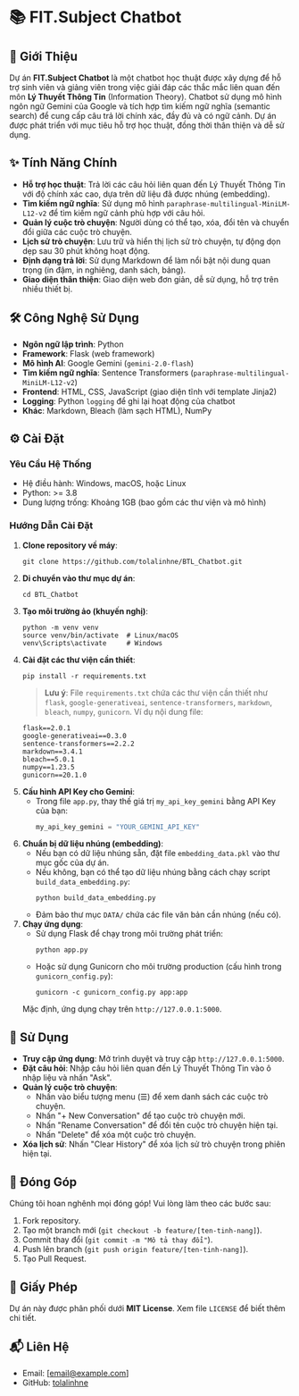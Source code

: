 # 📚 FIT.Subject Chatbot

## 📖 Giới Thiệu
Dự án **FIT.Subject Chatbot** là một chatbot học thuật được xây dựng để hỗ trợ sinh viên và giảng viên trong việc giải đáp các thắc mắc liên quan đến môn **Lý Thuyết Thông Tin** (Information Theory). Chatbot sử dụng mô hình ngôn ngữ Gemini của Google và tích hợp tìm kiếm ngữ nghĩa (semantic search) để cung cấp câu trả lời chính xác, đầy đủ và có ngữ cảnh. Dự án được phát triển với mục tiêu hỗ trợ học thuật, đồng thời thân thiện và dễ sử dụng.

## ✨ Tính Năng Chính
- **Hỗ trợ học thuật**: Trả lời các câu hỏi liên quan đến Lý Thuyết Thông Tin với độ chính xác cao, dựa trên dữ liệu đã được nhúng (embedding).
- **Tìm kiếm ngữ nghĩa**: Sử dụng mô hình `paraphrase-multilingual-MiniLM-L12-v2` để tìm kiếm ngữ cảnh phù hợp với câu hỏi.
- **Quản lý cuộc trò chuyện**: Người dùng có thể tạo, xóa, đổi tên và chuyển đổi giữa các cuộc trò chuyện.
- **Lịch sử trò chuyện**: Lưu trữ và hiển thị lịch sử trò chuyện, tự động dọn dẹp sau 30 phút không hoạt động.
- **Định dạng trả lời**: Sử dụng Markdown để làm nổi bật nội dung quan trọng (in đậm, in nghiêng, danh sách, bảng).
- **Giao diện thân thiện**: Giao diện web đơn giản, dễ sử dụng, hỗ trợ trên nhiều thiết bị.

## 🛠️ Công Nghệ Sử Dụng
- **Ngôn ngữ lập trình**: Python
- **Framework**: Flask (web framework)
- **Mô hình AI**: Google Gemini (`gemini-2.0-flash`)
- **Tìm kiếm ngữ nghĩa**: Sentence Transformers (`paraphrase-multilingual-MiniLM-L12-v2`)
- **Frontend**: HTML, CSS, JavaScript (giao diện tĩnh với template Jinja2)
- **Logging**: Python `logging` để ghi lại hoạt động của chatbot
- **Khác**: Markdown, Bleach (làm sạch HTML), NumPy

## ⚙️ Cài Đặt
### Yêu Cầu Hệ Thống
- Hệ điều hành: Windows, macOS, hoặc Linux
- Python: >= 3.8
- Dung lượng trống: Khoảng 1GB (bao gồm các thư viện và mô hình)

### Hướng Dẫn Cài Đặt
1. **Clone repository về máy**:
   ```
   git clone https://github.com/tolalinhne/BTL_Chatbot.git
   ```
2. **Di chuyển vào thư mục dự án**:
   ```
   cd BTL_Chatbot
   ```
3. **Tạo môi trường ảo (khuyến nghị)**:
   ```
   python -m venv venv
   source venv/bin/activate  # Linux/macOS
   venv\Scripts\activate     # Windows
   ```
4. **Cài đặt các thư viện cần thiết**:
   ```
   pip install -r requirements.txt
   ```
   > **Lưu ý**: File `requirements.txt` chứa các thư viện cần thiết như `flask`, `google-generativeai`, `sentence-transformers`, `markdown`, `bleach`, `numpy`, `gunicorn`. Ví dụ nội dung file:
   ```
   flask==2.0.1
   google-generativeai==0.3.0
   sentence-transformers==2.2.2
   markdown==3.4.1
   bleach==5.0.1
   numpy==1.23.5
   gunicorn==20.1.0
   ```
5. **Cấu hình API Key cho Gemini**:
   - Trong file `app.py`, thay thế giá trị `my_api_key_gemini` bằng API Key của bạn:
     ```python
     my_api_key_gemini = "YOUR_GEMINI_API_KEY"
     ```
6. **Chuẩn bị dữ liệu nhúng (embedding)**:
   - Nếu bạn có dữ liệu nhúng sẵn, đặt file `embedding_data.pkl` vào thư mục gốc của dự án.
   - Nếu không, bạn có thể tạo dữ liệu nhúng bằng cách chạy script `build_data_embedding.py`:
     ```
     python build_data_embedding.py
     ```
   - Đảm bảo thư mục `DATA/` chứa các file văn bản cần nhúng (nếu có).
7. **Chạy ứng dụng**:
   - Sử dụng Flask để chạy trong môi trường phát triển:
     ```
     python app.py
     ```
   - Hoặc sử dụng Gunicorn cho môi trường production (cấu hình trong `gunicorn_config.py`):
     ```
     gunicorn -c gunicorn_config.py app:app
     ```
   Mặc định, ứng dụng chạy trên `http://127.0.0.1:5000`.

## 🚀 Sử Dụng
- **Truy cập ứng dụng**: Mở trình duyệt và truy cập `http://127.0.0.1:5000`.
- **Đặt câu hỏi**: Nhập câu hỏi liên quan đến Lý Thuyết Thông Tin vào ô nhập liệu và nhấn "Ask".
- **Quản lý cuộc trò chuyện**:
  - Nhấn vào biểu tượng menu (☰) để xem danh sách các cuộc trò chuyện.
  - Nhấn "+ New Conversation" để tạo cuộc trò chuyện mới.
  - Nhấn "Rename Conversation" để đổi tên cuộc trò chuyện hiện tại.
  - Nhấn "Delete" để xóa một cuộc trò chuyện.
- **Xóa lịch sử**: Nhấn "Clear History" để xóa lịch sử trò chuyện trong phiên hiện tại.

## 🤝 Đóng Góp
Chúng tôi hoan nghênh mọi đóng góp! Vui lòng làm theo các bước sau:
1. Fork repository.
2. Tạo một branch mới (`git checkout -b feature/[ten-tinh-nang]`).
3. Commit thay đổi (`git commit -m "Mô tả thay đổi"`).
4. Push lên branch (`git push origin feature/[ten-tinh-nang]`).
5. Tạo Pull Request.

## 📜 Giấy Phép
Dự án này được phân phối dưới **MIT License**. Xem file `LICENSE` để biết thêm chi tiết.

## 📬 Liên Hệ
- Email: [email@example.com]
- GitHub: [tolalinhne](https://github.com/tolalinhne)